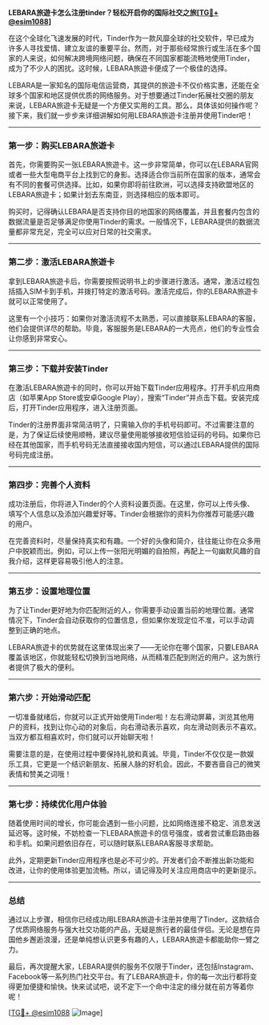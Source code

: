 **LEBARA旅遊卡怎么注册tinder？轻松开启你的国际社交之旅[[TG💪+ @esim1088](https://t.me/s/esim1088)]**

在这个全球化飞速发展的时代，Tinder作为一款风靡全球的社交软件，早已成为许多人寻找爱情、建立友谊的重要平台。然而，对于那些经常旅行或生活在多个国家的人来说，如何解决跨境网络问题，确保在不同国家都能流畅地使用Tinder，成为了不少人的困扰。这时候，LEBARA旅遊卡便成了一个极佳的选择。

LEBARA是一家知名的国际电信运营商，其提供的旅遊卡不仅价格实惠，还能在全球多个国家和地区提供优质的网络服务。对于想要通过Tinder拓展社交圈的朋友来说，LEBARA旅遊卡无疑是一个方便又实用的工具。那么，具体该如何操作呢？接下来，我们就一步步来详细讲解如何用LEBARA旅遊卡注册并使用Tinder吧！

---

### **第一步：购买LEBARA旅遊卡**
首先，你需要购买一张LEBARA旅遊卡。这一步非常简单，你可以在LEBARA官网或者一些大型电商平台上找到它的身影。选择适合你当前所在国家的版本，通常会有不同的套餐可供选择。比如，如果你即将前往欧洲，可以选择支持欧盟地区的LEBARA旅遊卡；如果计划去东南亚，则选择相应的版本即可。

购买时，记得确认LEBARA是否支持你目的地国家的网络覆盖，并且套餐内包含的数据流量是否足够满足你使用Tinder的需求。一般情况下，LEBARA提供的数据流量都非常充足，完全可以应对日常的社交需求。

---

### **第二步：激活LEBARA旅遊卡**
拿到LEBARA旅遊卡后，你需要按照说明书上的步骤进行激活。通常，激活过程包括插入SIM卡到手机，并拨打特定的激活号码。激活完成后，你的LEBARA旅遊卡就可以正常使用了。

这里有一个小技巧：如果你对激活流程不太熟悉，可以直接联系LEBARA的客服，他们会提供详尽的帮助。毕竟，客服服务是LEBARA的一大亮点，他们的专业性会让你感到非常安心。

---

### **第三步：下载并安装Tinder**
在激活LEBARA旅遊卡的同时，你可以开始下载Tinder应用程序。打开手机应用商店（如苹果App Store或安卓Google Play），搜索“Tinder”并点击下载。安装完成后，打开Tinder应用程序，进入注册页面。

Tinder的注册界面非常简洁明了，只需输入你的手机号码即可。不过需要注意的是，为了保证后续使用顺畅，建议尽量使用能够接收短信验证码的号码。如果你已经在其他国家，而手机号码无法直接接收国内短信，可以通过LEBARA提供的国际号码完成注册。

---

### **第四步：完善个人资料**
成功注册后，你将进入Tinder的个人资料设置页面。在这里，你可以上传头像、填写个人信息以及添加兴趣爱好等。Tinder会根据你的资料为你推荐可能感兴趣的用户。

在完善资料时，尽量保持真实和有趣。一个好的头像和简介，往往能让你在众多用户中脱颖而出。例如，可以上传一张阳光明媚的自拍照，再配上一句幽默风趣的自我介绍，这样更容易吸引他人的注意。

---

### **第五步：设置地理位置**
为了让Tinder更好地为你匹配附近的人，你需要手动设置当前的地理位置。通常情况下，Tinder会自动获取你的位置信息，但如果你发现定位不准，可以手动调整到正确的地点。

LEBARA旅遊卡的优势就在这里体现出来了——无论你在哪个国家，只要LEBARA覆盖该地区，你就能轻松切换到当地网络，从而精准匹配到附近的用户。这为旅行者提供了极大的便利。

---

### **第六步：开始滑动匹配**
一切准备就绪后，你就可以正式开始使用Tinder啦！左右滑动屏幕，浏览其他用户的资料，找到让你心动的对象后，向右滑动表示喜欢，向左滑动则表示不喜欢。当双方都互相喜欢时，你们就可以开始聊天啦！

需要注意的是，在使用过程中要保持礼貌和真诚。毕竟，Tinder不仅仅是一款娱乐工具，它更是一个结识新朋友、拓展人脉的好机会。因此，不要吝啬自己的微笑表情和赞美之词哦！

---

### **第七步：持续优化用户体验**
随着使用时间的增长，你可能会遇到一些小问题，比如网络连接不稳定、消息发送延迟等。这时候，不妨检查一下LEBARA旅遊卡的信号强度，或者尝试重启路由器和手机。如果问题依旧存在，可以随时联系LEBARA客服寻求帮助。

此外，定期更新Tinder应用程序也是必不可少的。开发者们会不断推出新功能和改进，让你的使用体验更加流畅。所以，请记得及时关注应用商店中的更新提示。

---

### **总结**
通过以上步骤，相信你已经成功用LEBARA旅遊卡注册并使用了Tinder。这款结合了优质网络服务与强大社交功能的产品，无疑是旅行者的最佳伴侣。无论是想在异国他乡邂逅浪漫，还是单纯想认识更多有趣的人，LEBARA旅遊卡都能助你一臂之力。

最后，再次提醒大家，LEBARA提供的服务不仅限于Tinder，还包括Instagram、Facebook等一系列热门社交平台。有了LEBARA旅遊卡，你的每一次出行都将变得更加便捷和愉快。快来试试吧，说不定下一个命中注定的缘分就在前方等着你呢！

[[TG💪+ @esim1088](https://t.me/s/esim1088) ![Image](https://i.postimg.cc/4NQfJmqS/Snipaste-2025-05-13-00-14-12.png)]